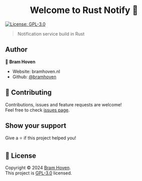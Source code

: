 <h1 align="center">Welcome to Rust Notify 👋</h1>
<p>
  <a href="https://github.com/bramhoven/rust-notify/blob/main/LICENSE" target="_blank">
    <img alt="License: GPL-3.0" src="https://img.shields.io/badge/License-GPL-3.0-yellow.svg" />
  </a>
</p>

> Notification service build in Rust

## Author

👤 **Bram Hoven**

* Website: bramhoven.nl
* Github: [@bramhoven](https://github.com/bramhoven)

## 🤝 Contributing

Contributions, issues and feature requests are welcome!<br />Feel free to check [issues page](https://github.com/bramhoven/rust-notify/issues/new). 

## Show your support

Give a ⭐️ if this project helped you!

## 📝 License

Copyright © 2024 [Bram Hoven](https://github.com/bramhoven).<br />
This project is [GPL-3.0](https://github.com/bramhoven/rust-notify/blob/main/LICENSE) licensed.


